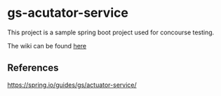 # gs-acutator-service

This project is a sample spring boot project used for concourse testing. 

The wiki can be found [here](https://github.com/akoranne/gs-acutator-service.wiki.git)


## References
https://spring.io/guides/gs/actuator-service/
